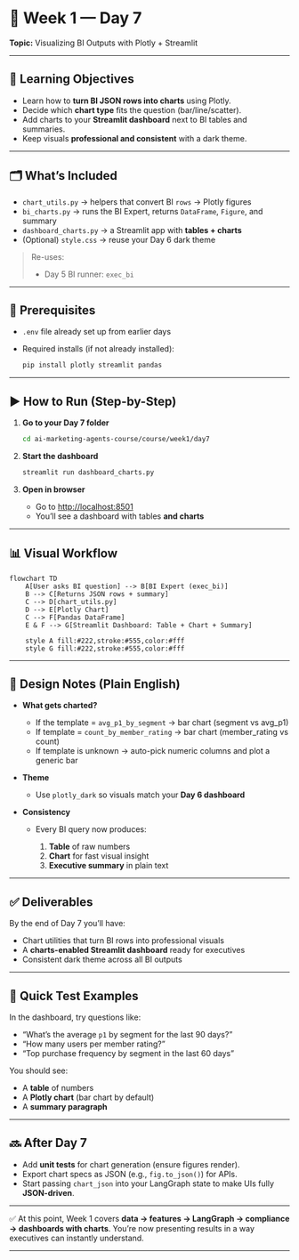 # 📘 Week 1 — Day 7

**Topic:** Visualizing BI Outputs with Plotly + Streamlit

---

## 🎯 Learning Objectives

* Learn how to **turn BI JSON rows into charts** using Plotly.
* Decide which **chart type** fits the question (bar/line/scatter).
* Add charts to your **Streamlit dashboard** next to BI tables and summaries.
* Keep visuals **professional and consistent** with a dark theme.

---

## 🗂 What’s Included

* `chart_utils.py` → helpers that convert BI `rows` → Plotly figures
* `bi_charts.py` → runs the BI Expert, returns `DataFrame`, `Figure`, and summary
* `dashboard_charts.py` → a Streamlit app with **tables + charts**
* (Optional) `style.css` → reuse your Day 6 dark theme

> Re-uses:
>
> * Day 5 BI runner: `exec_bi`

---

## 🧩 Prerequisites

* `.env` file already set up from earlier days
* Required installs (if not already installed):

  ```bash
  pip install plotly streamlit pandas
  ```

---

## ▶️ How to Run (Step-by-Step)

1. **Go to your Day 7 folder**

   ```bash
   cd ai-marketing-agents-course/course/week1/day7
   ```

2. **Start the dashboard**

   ```bash
   streamlit run dashboard_charts.py
   ```

3. **Open in browser**

   * Go to [http://localhost:8501](http://localhost:8501)
   * You’ll see a dashboard with tables **and charts**

---

## 📊 Visual Workflow

```mermaid
flowchart TD
    A[User asks BI question] --> B[BI Expert (exec_bi)]
    B --> C[Returns JSON rows + summary]
    C --> D[chart_utils.py]
    D --> E[Plotly Chart]
    C --> F[Pandas DataFrame]
    E & F --> G[Streamlit Dashboard: Table + Chart + Summary]

    style A fill:#222,stroke:#555,color:#fff
    style G fill:#222,stroke:#555,color:#fff
```

---

## 🧠 Design Notes (Plain English)

* **What gets charted?**

  * If the template = `avg_p1_by_segment` → bar chart (segment vs avg\_p1)
  * If template = `count_by_member_rating` → bar chart (member\_rating vs count)
  * If template is unknown → auto-pick numeric columns and plot a generic bar

* **Theme**

  * Use `plotly_dark` so visuals match your **Day 6 dashboard**

* **Consistency**

  * Every BI query now produces:

    1. **Table** of raw numbers
    2. **Chart** for fast visual insight
    3. **Executive summary** in plain text

---

## ✅ Deliverables

By the end of Day 7 you’ll have:

* Chart utilities that turn BI rows into professional visuals
* A **charts-enabled Streamlit dashboard** ready for executives
* Consistent dark theme across all BI outputs

---

## 🔬 Quick Test Examples

In the dashboard, try questions like:

* “What’s the average `p1` by segment for the last 90 days?”
* “How many users per member rating?”
* “Top purchase frequency by segment in the last 60 days”

You should see:

* A **table** of numbers
* A **Plotly chart** (bar chart by default)
* A **summary paragraph**

---

## 🔜 After Day 7

* Add **unit tests** for chart generation (ensure figures render).
* Export chart specs as JSON (e.g., `fig.to_json()`) for APIs.
* Start passing `chart_json` into your LangGraph state to make UIs fully **JSON-driven**.

---

✅ At this point, Week 1 covers **data → features → LangGraph → compliance → dashboards with charts**. You’re now presenting results in a way executives can instantly understand.

---

